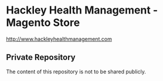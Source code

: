 # Hackley Health Management - Magento Store

http://www.hackleyhealthmanagement.com


## Private Repository

The content of this repository is not to be shared publicly.